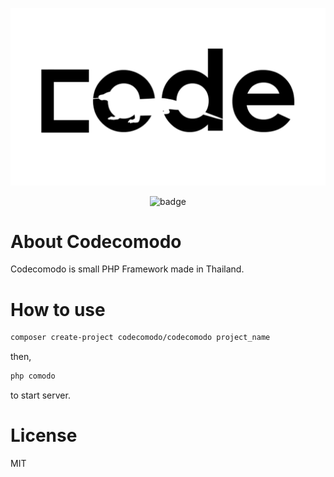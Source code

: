 <p align="center"><img src="./logo.png" alt="logo"></p>

<p align="center"><img src="https://github.com/github/docs/actions/workflows/main.yml/badge.svg" alt="badge"></p>

# About Codecomodo

Codecomodo is small PHP Framework made in Thailand.

# How to use

```bash
composer create-project codecomodo/codecomodo project_name
```

then,

```bash
php comodo
```

to start server.

# License

MIT